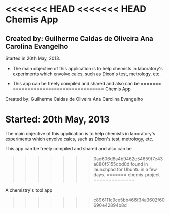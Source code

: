 <<<<<<< HEAD
<<<<<<< HEAD
Chemis App
==========

Created by: Guilherme Caldas de Oliveira Ana Carolina Evangelho
----------------------

Started in 20th May, 2013.

* The main objective of this application is to help chemists 
in laboratory's experiments which envolve calcs, such as 
Dixon's test, metrology, etc.

* This app can be freely compiled and shared and also can be 
=======
===============================
Chemis App

Created by:
Guilherme Caldas de Oliveira
Ana Carolina Evangelho

Started: 20th May, 2013
===============================

The main objective of this application is to help chemists 
in laboratory's experiments which envolve calcs, such as 
Dixon's test, metrology, etc.

This app can be freely compiled and shared and also can be 
>>>>>>> 0ae606d8a4b9462e54659f7e43a880f5155dbd0d
found in launchpad for Ubuntu in a few days.
=======
chemis-project
==============

A chemistry's tool app
>>>>>>> c896111c9ce5bb466f34a3602f60690e42894b8d
